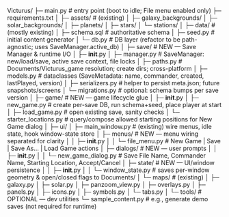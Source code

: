 Victurus/
├─ main.py                                 # entry point (boot to idle; File menu enabled only)
├─ requirements.txt
│
├─ assets/                                 # (existing)
│  ├─ galaxy_backgrounds/
│  ├─ solar_backgrounds/
│  ├─ planets/
│  ├─ stars/
│  └─ stations/
│
├─ data/                                   # (mostly existing)
│  ├─ schema.sql                           # authoritative schema
│  ├─ seed.py                              # initial content generator
│  └─ db.py                                # DB layer (refactor to be path-agnostic; uses SaveManager.active_db)
│
├─ save/                                   # NEW — Save Manager & runtime I/O
│  ├─ __init__.py
│  ├─ manager.py                           # SaveManager: new/load/save, active save context, file locks
│  ├─ paths.py                             # Documents/Victurus_game resolution; create dirs; cross-platform
│  ├─ models.py                            # dataclasses (SaveMetadata: name, commander, created, lastPlayed, version)
│  ├─ serializers.py                       # helper to persist meta.json; future snapshots/screens
│  └─ migrations.py                        # optional: schema bumps per save version
│
├─ game/                                   # NEW — game lifecycle glue
│  ├─ __init__.py
│  ├─ new_game.py                          # create per-save DB, run schema+seed, place player at start
│  ├─ load_game.py                         # open existing save, sanity checks
│  └─ starter_locations.py                 # query/compose allowed starting positions for New Game dialog
│
├─ ui/
│  ├─ main_window.py                       # (existing) wire menus, idle state, hook window-state store
│  ├─ menus/                               # NEW — menu wiring separated for clarity
│  │  ├─ __init__.py
│  │  └─ file_menu.py                      # New Game | Save | Save As… | Load Game actions
│  ├─ dialogs/                             # NEW — user prompts
│  │  ├─ __init__.py
│  │  └─ new_game_dialog.py                # Save File Name, Commander Name, Starting Location, Accept/Cancel
│  ├─ state/                               # NEW — UI/window persistence
│  │  ├─ __init__.py
│  │  └─ window_state.py                   # saves per-window geometry & open/closed flags to Documents/
│  └─ maps/                                # (existing)
│     ├─ galaxy.py
│     ├─ solar.py
│     ├─ panzoom_view.py
│     ├─ overlays.py
│     ├─ panels.py
│     ├─ icons.py
│     ├─ symbols.py
│     └─ tabs.py
│
└─ tools/                                   # OPTIONAL — dev utilities
   └─ sample_content.py                     # e.g., generate demo saves (not required for runtime)